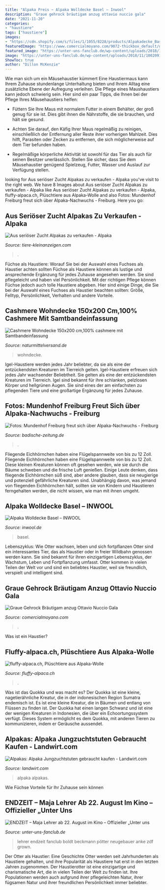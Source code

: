 ```yaml
---
title: "Alpaka Preis ~ Alpaka Wolldecke Basel – Inwool"
description: "Graue gehrock bräutigam anzug ottavio nuccio gala"
date: "2021-11-20"
categories:
- "haustiere"
tags: ["haustiere"]
images:
- "https://cdn.shopify.com/s/files/1/1055/8228/products/Alpakadecke_Basel_1100_grande.jpg?v=1481282124"
featuredImage: "https://www.comercialmoyano.com/9072-thickbox_default/graue-gehrock-brautigam-anzug-aus-mohair-wollmischung-alpaka.jpg"
featured_image: "https://unter-uns-fanclub.de/wp-content/uploads/2018/11/100209128-1024x683.jpg"
image: "https://unter-uns-fanclub.de/wp-content/uploads/2018/11/100209128-1024x683.jpg"
ShowToc: true
author: "Dillon McKenzie"
---
```



Wie man sich um ein Mäusehaustier kümmert
Eine Haustiermaus kann Ihrem Zuhause stundenlange Unterhaltung bieten und Ihrem Alltag eine zusätzliche Ebene der Aufregung verleihen. Die Pflege eines Maushaustiers kann jedoch schwierig sein. Hier sind ein paar Tipps, die Ihnen bei der Pflege Ihres Mäusehaustiers helfen:
- Füttern Sie Ihre Maus mit normalem Futter in einem Behälter, der groß genug für sie ist. Dies gibt ihnen die Nährstoffe, die sie brauchen, und hält sie gesund.

- Achten Sie darauf, den Käfig Ihrer Maus regelmäßig zu reinigen, einschließlich der Entfernung aller Reste ihrer vorherigen Mahlzeit. Dies hilft, Parasiten oder Zecken zu entfernen, die sich möglicherweise auf dem Tier befunden haben.

- Regelmäßige körperliche Aktivität ist sowohl für das Tier als auch für seinen Besitzer unerlässlich. Stellen Sie sicher, dass Sie dem Mäusehaustier genügend Spielzeug, Futter, Wasser und Auslauf zur Verfügung stellen.

	

		
looking for Aus seriöser Zucht Alpakas zu verkaufen - Alpaka you've visit to the right web. We have 8 Images about Aus seriöser Zucht Alpakas zu verkaufen - Alpaka like Aus seriöser Zucht Alpakas zu verkaufen - Alpaka, fluffy-alpaca.ch, Plüschtiere aus Alpaka-Wolle and also Fotos: Mundenhof Freiburg freut sich über Alpaka-Nachwuchs - Freiburg. Here you go:
		
    
## Aus Seriöser Zucht Alpakas Zu Verkaufen - Alpaka

<img loading=lazy src="https://www.tiere-kleinanzeigen.com/export/9598de6818e24a4fe43bfbe81ae51.jpg" onerror="this.onerror=null;this.src='https://tse3.mm.bing.net/th?id=OIP.SeiOTjj8cAmKE9GDNOeGJgHaFj&amp;pid=15.1';" alt="Aus seriöser Zucht Alpakas zu verkaufen - Alpaka">

_Source: tiere-kleinanzeigen.com_

>. 

	

Füchse als Haustiere: Worauf Sie bei der Auswahl eines Fuchses als Haustier achten sollten
Füchse als Haustiere können als lustige und ansprechende Ergänzung für jedes Zuhause angesehen werden. Sie sind pflegeleicht und haben viel Persönlichkeit. Mit der richtigen Pflege können Füchse jedoch auch tolle Haustiere abgeben. Hier sind einige Dinge, die Sie bei der Auswahl eines Fuchses als Haustier beachten sollten: Größe, Felltyp, Persönlichkeit, Verhalten und andere Vorteile.

    
## Cashmere Wohndecke 150x200 Cm,100% Cashmere Mit Samtbandeinfassung

<img loading=lazy src="https://www.naturmittelversand.de/media/image/69/c1/ff/Cashmere-Wohndecke_det-1.jpg" onerror="this.onerror=null;this.src='https://tse1.mm.bing.net/th?id=OIP.3siIvrdDWVlmGAqs3skYVQHaHa&amp;pid=15.1';" alt="Cashmere Wohndecke 150x200 cm,100% cashmere mit Samtbandeinfassung">

_Source: naturmittelversand.de_

>wohndecke. 

	

Igel-Haustiere werden jedes Jahr beliebter, da sie als eine der entzückendsten Kreaturen im Tierreich gelten.
Igel-Haustiere erfreuen sich jedes Jahr wachsender Beliebtheit. Sie gelten als eine der entzückendsten Kreaturen im Tierreich. Igel sind bekannt für ihre schlanken, pelzlosen Körper und hellgrünen Augen. Sie sind eines der am einfachsten zu pflegenden Tiere und eine großartige Ergänzung für jedes Zuhause.

    
## Fotos: Mundenhof Freiburg Freut Sich über Alpaka-Nachwuchs - Freiburg

<img loading=lazy src="http://ais.badische-zeitung.de/piece/01/97/c7/7a/26724218.jpg" onerror="this.onerror=null;this.src='https://tse4.mm.bing.net/th?id=OIP.c5bU2bRu1HfwFizaH1BVJAHaJ4&amp;pid=15.1';" alt="Fotos: Mundenhof Freiburg freut sich über Alpaka-Nachwuchs - Freiburg">

_Source: badische-zeitung.de_

>. 

	

Fliegende Eichhörnchen haben eine Flügelspannweite von bis zu 12 Zoll.
Fliegende Eichhörnchen haben eine Flügelspannweite von bis zu 12 Zoll. Diese kleinen Kreaturen können oft gesehen werden, wie sie durch die Bäume schweben und die frische Luft genießen. Einige Leute denken, dass fliegende Eichhörnchen süß sind, aber andere glauben, dass sie neugierige und potenziell gefährliche Kreaturen sind. Unabhängig davon, was jemand von fliegenden Eichhörnchen hält, sollten sie von Kindern und Haustieren ferngehalten werden, die nicht wissen, wie man mit ihnen umgeht.

    
## Alpaka Wolldecke Basel – INWOOL

<img loading=lazy src="https://cdn.shopify.com/s/files/1/1055/8228/products/Alpakadecke_Basel_1100_grande.jpg?v=1481282124" onerror="this.onerror=null;this.src='https://tse4.mm.bing.net/th?id=OIP.dN4At1UoGKWY4GieHCCTFgAAAA&amp;pid=15.1';" alt="Alpaka Wolldecke Basel – INWOOL">

_Source: inwool.de_

>basel. 

	

Lebenszyklus: Wie Otter wachsen, leben und sich fortpflanzen
Otter sind ein interessantes Tier, das als Haustier oder in freier Wildbahn genossen werden kann. Sie sind bekannt für ihren einzigartigen Lebenszyklus, der Wachstum, Leben und Fortpflanzung umfasst. Otter kommen in vielen Teilen der Welt vor und sind ein beliebtes Haustier, weil sie freundlich, verspielt und intelligent sind.

    
## Graue Gehrock Bräutigam Anzug Ottavio Nuccio Gala

<img loading=lazy src="https://www.comercialmoyano.com/9072-thickbox_default/graue-gehrock-brautigam-anzug-aus-mohair-wollmischung-alpaka.jpg" onerror="this.onerror=null;this.src='https://tse1.mm.bing.net/th?id=OIP.n4XMDg6T9YFny6r5aCmO-wHaLH&amp;pid=15.1';" alt="Graue Gehrock Bräutigam anzug Ottavio Nuccio Gala">

_Source: comercialmoyano.com_

>. 

	

Was ist ein Haustier?

    
## Fluffy-alpaca.ch, Plüschtiere Aus Alpaka-Wolle

<img loading=lazy src="http://www.fluffy-alpaca.ch/modules/reassurancepro/views/img/uploads/3ea234f69197efdb15dc21e1efe4b54f.png" onerror="this.onerror=null;this.src='https://tse1.mm.bing.net/th?id=OIP.qoFe15y8FXg7MYeFe5dA2QHaHa&amp;pid=15.1';" alt="fluffy-alpaca.ch, Plüschtiere aus Alpaka-Wolle">

_Source: fluffy-alpaca.ch_

>. 

	

Was ist das Quokka und was macht es?
Der Quokka ist eine kleine, nagetierähnliche Kreatur, die in der indonesischen Region Sumatra endemisch ist. Es ist eine kleine Kreatur, die in Bäumen und entlang von Flüssen zu finden ist. Der Quokka hat einen langen Schwanz und ist eine der wenigen Kreaturen in Indonesien, die über ein Echoortungssystem verfügt. Dieses System ermöglicht es dem Quokka, mit anderen Tieren zu kommunizieren, indem er Geräusche aussendet.

    
## Alpakas: Alpaka Jungzuchtstuten Gebraucht Kaufen - Landwirt.com

<img loading=lazy src="https://bilder.landwirt.com/1020/21c6d5f3cb803870bffc991d66a5ef7c.jpg" onerror="this.onerror=null;this.src='https://tse4.mm.bing.net/th?id=OIP.9we_9VYoxA8Vqp1sWcaZvgHaJ4&amp;pid=15.1';" alt="Alpakas: Alpaka Jungzuchtstuten gebraucht kaufen - Landwirt.com">

_Source: landwirt.com_

>alpaka alpakas. 

	

Wie Füchse Vorteile für Ihr Zuhause sein können

    
## ENDZEIT – Maja Lehrer Ab 22. August Im Kino – Offizieller „Unter Uns

<img loading=lazy src="https://unter-uns-fanclub.de/wp-content/uploads/2018/11/100209128-1024x683.jpg" onerror="this.onerror=null;this.src='https://tse2.mm.bing.net/th?id=OIP.VJLIDjMWVQt1wC2gzNbS6wHaE8&amp;pid=15.1';" alt="ENDZEIT – Maja Lehrer ab 22. August im Kino – Offizieller „Unter uns">

_Source: unter-uns-fanclub.de_

>lehrer endzeit fanclub boldt beckmann pötter neugebauer anke zdf grown. 

	

Der Otter als Haustier: Eine Geschichte
Otter werden seit Jahrhunderten als Haustiere gehalten, und ihre Popularität als Haustiere hat erst in den letzten Jahren zugenommen. Der Haustierotter ist eine einzigartige und charismatische Art, die in vielen Teilen der Welt zu finden ist. Ihre Populationen werden auch aufgrund ihrer pflegeleichten Natur, ihrer fügsamen Natur und ihrer freundlichen Persönlichkeit immer beliebter.

